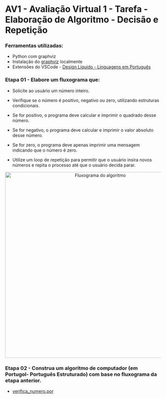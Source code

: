 # AV1 - Avaliação Virtual 1 - Tarefa - Elaboração de Algoritmo - Decisão e Repetição

###  Ferramentas utilizadas: 
- Python com graphviz
- Instalação do [graphviz](https://graphviz.org/download/)  localmente
- Extensões do VSCode - [Design Líquido - Linguagens em Português](https://designliquido.com.br/) 

### Etapa 01 - Elabore um fluxograma que:

- Solicite ao usuário um número inteiro.
- Verifique se o número é positivo, negativo ou zero, utilizando estruturas condicionais.

- Se for positivo, o programa deve calcular e imprimir o quadrado  desse número.

- Se for negativo, o programa deve calcular e imprimir o valor absoluto desse número.

- Se for zero, o programa deve apenas imprimir uma mensagem indicando que o número é zero.

- Utilize um loop de repetição para permitir que o usuário insira novos números e repita o processo até que o usuário decida parar.

<p align="center">

  <img src="ttps://github.com/jairoLAlves/ifbaiano_TI06_AV1/blob/main/fluxograma_verifica_numero.png" alt="Fluxograma do algoritmo" width="600"/>
</p>

### Etapa 02 -  Construa um algoritmo de computador (em Portugol- Português Estruturado) com base no fluxograma da etapa anterior.
- [verifica_numero.por](https://github.com/jairoLAlves/ifbaiano_TI06_AV1/blob/main/verifica_numero.por)
